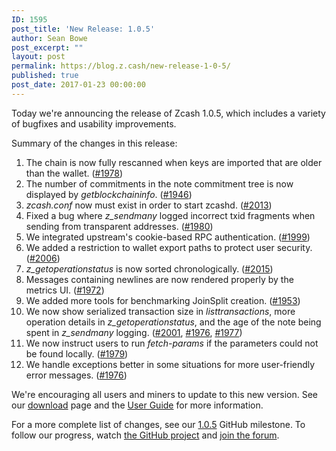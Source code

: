 ```yaml
---
ID: 1595
post_title: 'New Release: 1.0.5'
author: Sean Bowe
post_excerpt: ""
layout: post
permalink: https://blog.z.cash/new-release-1-0-5/
published: true
post_date: 2017-01-23 00:00:00
---
```

Today we're announcing the release of Zcash 1.0.5, which includes a variety of bugfixes and usability improvements.

Summary of the changes in this release:
<ol class="arabic simple">
 	<li>The chain is now fully rescanned when keys are imported that are older than the wallet. (<a class="reference external" href="https://github.com/zcash/zcash/pull/1978">#1978</a>)</li>
 	<li>The number of commitments in the note commitment tree is now displayed by <cite>getblockchaininfo</cite>. (<a class="reference external" href="https://github.com/zcash/zcash/pull/1946">#1946</a>)</li>
 	<li><cite>zcash.conf</cite> now must exist in order to start zcashd. (<a class="reference external" href="https://github.com/zcash/zcash/pull/2013">#2013</a>)</li>
 	<li>Fixed a bug where <cite>z_sendmany</cite> logged incorrect txid fragments when sending from transparent addresses. (<a class="reference external" href="https://github.com/zcash/zcash/pull/1980">#1980</a>)</li>
 	<li>We integrated upstream's cookie-based RPC authentication. (<a class="reference external" href="https://github.com/zcash/zcash/pull/1999">#1999</a>)</li>
 	<li>We added a restriction to wallet export paths to protect user security. (<a class="reference external" href="https://github.com/zcash/zcash/pull/2006">#2006</a>)</li>
 	<li><cite>z_getoperationstatus</cite> is now sorted chronologically. (<a class="reference external" href="https://github.com/zcash/zcash/pull/2015">#2015</a>)</li>
 	<li>Messages containing newlines are now rendered properly by the metrics UI. (<a class="reference external" href="https://github.com/zcash/zcash/pull/1972">#1972</a>)</li>
 	<li>We added more tools for benchmarking JoinSplit creation. (<a class="reference external" href="https://github.com/zcash/zcash/pull/1953">#1953</a>)</li>
 	<li>We now show serialized transaction size in <cite>listtransactions</cite>, more operation details in <cite>z_getoperationstatus</cite>, and the age of the note being spent in <cite>z_sendmany</cite> logging. (<a class="reference external" href="https://github.com/zcash/zcash/pull/2001">#2001</a>, <a class="reference external" href="https://github.com/zcash/zcash/pull/1976">#1976</a>, <a class="reference external" href="https://github.com/zcash/zcash/pull/1977">#1977</a>)</li>
 	<li>We now instruct users to run <cite>fetch-params</cite> if the parameters could not be found locally. (<a class="reference external" href="https://github.com/zcash/zcash/pull/1979">#1979</a>)</li>
 	<li>We handle exceptions better in some situations for more user-friendly error messages. (<a class="reference external" href="https://github.com/zcash/zcash/pull/1976">#1976</a>)</li>
</ol>
We're encouraging all users and miners to update to this new version. See our <a class="reference external" href="https://z.cash/download.html">download</a> page and the <a class="reference external" href="https://zcash.readthedocs.io/en/latest/rtd_pages/rtd_docs/user_guide.html">User Guide</a> for more information.

For a more complete list of changes, see our <a class="reference external" href="https://github.com/zcash/zcash/milestone/49">1.0.5</a> GitHub milestone. To follow our progress, watch <a class="reference external" href="https://github.com/zcash/zcash/milestones">the GitHub project</a> and <a class="reference external" href="https://forum.z.cash/">join the forum</a>.